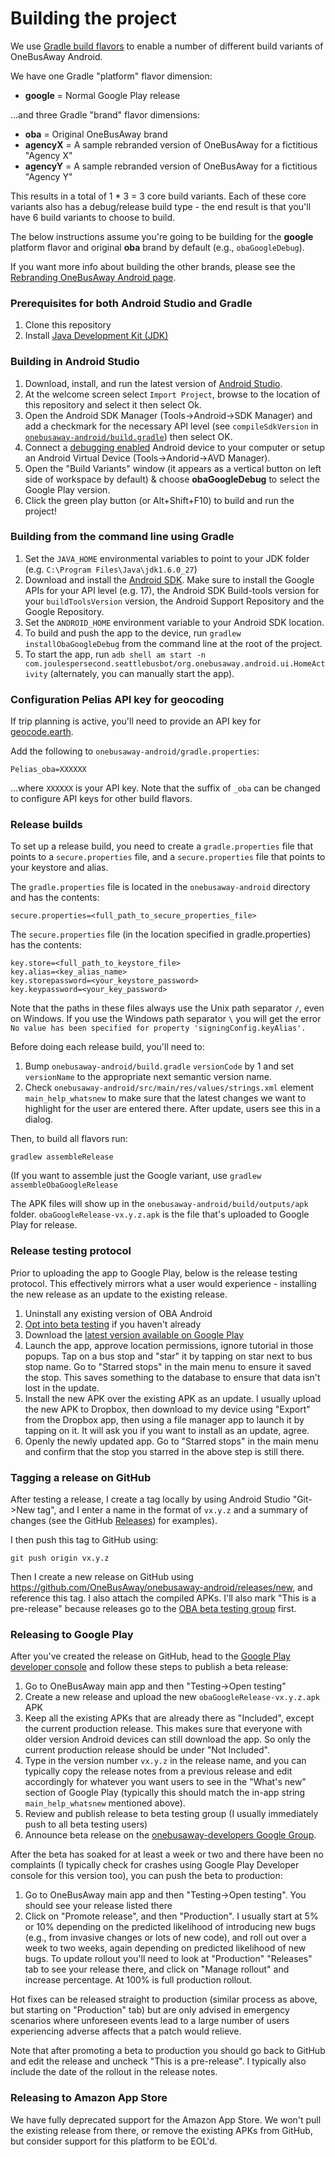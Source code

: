 # Building the project

We use [Gradle build flavors](http://developer.android.com/tools/building/configuring-gradle.html#workBuildVariants) to enable a number of different build variants of OneBusAway Android.

We have one Gradle "platform" flavor dimension:

* **google** = Normal Google Play release

...and three Gradle "brand" flavor dimensions:

* **oba** = Original OneBusAway brand
* **agencyX** = A sample rebranded version of OneBusAway for a fictitious "Agency X"
* **agencyY** = A sample rebranded version of OneBusAway for a fictitious "Agency Y"

This results in a total of 1 * 3 = 3 core build variants.  Each of these core variants also has a debug/release build type - the end result is that you'll have 6 build variants to choose to build.

The below instructions assume you're going to be building for the **google** platform flavor and original **oba** brand by default (e.g., `obaGoogleDebug`).

If you want more info about building the other brands, please see the [Rebranding OneBusAway Android page](https://github.com/OneBusAway/onebusaway-android/blob/master/REBRANDING.md).

### Prerequisites for both Android Studio and Gradle

1. Clone this repository
1. Install [Java Development Kit (JDK)](http://www.oracle.com/technetwork/java/javase/downloads/index.html)

### Building in Android Studio

1. Download, install, and run the latest version of [Android Studio](http://developer.android.com/sdk/installing/studio.html).
1. At the welcome screen select `Import Project`, browse to the location of this repository and select it then select Ok.
1. Open the Android SDK Manager (Tools->Android->SDK Manager) and add a checkmark for the necessary API level (see `compileSdkVersion` in [`onebusaway-android/build.gradle`](onebusaway-android/build.gradle)) then select OK.
1. Connect a [debugging enabled](https://developer.android.com/tools/device.html) Android device to your computer or setup an Android Virtual Device (Tools->Andorid->AVD Manager).
1. Open the "Build Variants" window (it appears as a vertical button on left side of workspace by default) & choose **obaGoogleDebug** to select the Google Play version.
1. Click the green play button (or Alt+Shift+F10) to build and run the project!

### Building from the command line using Gradle

1. Set the `JAVA_HOME` environmental variables to point to your JDK folder (e.g. `C:\Program Files\Java\jdk1.6.0_27`)
1. Download and install the [Android SDK](http://developer.android.com/sdk/index.html). Make sure to install the Google APIs for your API level (e.g. 17), the Android SDK Build-tools version for your `buildToolsVersion` version, the Android Support Repository and the Google Repository.
1. Set the `ANDROID_HOME` environment variable to your Android SDK location.
1. To build and push the app to the device, run `gradlew installObaGoogleDebug` from the command line at the root of the project.
1. To start the app, run `adb shell am start -n com.joulespersecond.seattlebusbot/org.onebusaway.android.ui.HomeActivity` (alternately, you can manually start the app).

### Configuration Pelias API key for geocoding

If trip planning is active, you'll need to provide an API key for [geocode.earth](https://geocode.earth/).

Add the following to `onebusaway-android/gradle.properties`:

`Pelias_oba=XXXXXX`

...where `XXXXXX` is your API key. Note that the suffix of `_oba` can be changed to configure API keys for other build flavors.

### Release builds

To set up a release build, you need to create a `gradle.properties` file that points to a `secure.properties` file, and a `secure.properties` file that points to your keystore and alias.

The `gradle.properties` file is located in the `onebusaway-android` directory and has the contents:
```
secure.properties=<full_path_to_secure_properties_file>
```

The `secure.properties` file (in the location specified in gradle.properties) has the contents:
```
key.store=<full_path_to_keystore_file>
key.alias=<key_alias_name>
key.storepassword=<your_keystore_password>
key.keypassword=<your_key_password>
```

Note that the paths in these files always use the Unix path separator `/`, even on Windows. If you use the Windows path separator `\` you will get the error `No value has been specified for property 'signingConfig.keyAlias'.`

Before doing each release build, you'll need to:
1. Bump `onebusaway-android/build.gradle` `versionCode` by 1 and set `versionName` to the appropriate next semantic version name. 
2. Check `onebusaway-android/src/main/res/values/strings.xml` element `main_help_whatsnew` to make sure that the latest changes we want to highlight for the user are entered there. After update, users see this in a dialog.

Then, to build all flavors run:

`gradlew assembleRelease`

(If you want to assemble just the Google variant, use `gradlew assembleObaGoogleRelease`

The APK files will show up in the `onebusaway-android/build/outputs/apk` folder. `obaGoogleRelease-vx.y.z.apk` is the file that's uploaded to Google Play for release.

### Release testing protocol

Prior to uploading the app to Google Play, below is the release testing protocol. This effectively mirrors what a user would experience - installing the new release as an update to the existing release.

1. Uninstall any existing version of OBA Android
2. [Opt into beta testing](BETA_TESTING.md) if you haven't already
3. Download the [latest version available on Google Play](https://play.google.com/store/apps/details?id=com.joulespersecond.seattlebusbot)
4. Launch the app, approve location permissions, ignore tutorial in those popups. Tap on a bus stop and "star" it by tapping on star next to bus stop name. Go to "Starred stops" in the main menu to ensure it saved the stop. This saves something to the database to ensure that data isn't lost in the update.
5. Install the new APK over the existing APK as an update. I usually upload the new APK to Dropbox, then download to my device using "Export" from the Dropbox app, then using a file manager app to launch it by tapping on it. It will ask you if you want to install as an update, agree.
6. Openly the newly updated app. Go to "Starred stops" in the main menu and confirm that the stop you starred in the above step is still there.

### Tagging a release on GitHub

After testing a release, I create a tag locally by using Android Studio "Git->New tag", and I enter a name in the format of `vx.y.z` and a summary of changes (see the GitHub [Releases](https://github.com/OneBusAway/onebusaway-android/releases)) for examples).

I then push this tag to GitHub using:

```
git push origin vx.y.z
```

Then I create a new release on GitHub using https://github.com/OneBusAway/onebusaway-android/releases/new, and reference this tag. I also attach the compiled APKs. I'll also mark "This is a pre-release" because releases go to the [OBA beta testing group](BETA_TESTING.md) first.

### Releasing to Google Play

After you've created the release on GitHub, head to the [Google Play developer console](https://developer.android.com/distribute/console) and follow these steps to publish a beta release:
1. Go to OneBusAway main app and then "Testing->Open testing"
2. Create a new release and upload the new `obaGoogleRelease-vx.y.z.apk` APK
3. Keep all the existing APKs that are already there as "Included", except the current production release. This makes sure that everyone with older version Android devices can still download the app. So only the current production release should be under "Not Included".
4. Type in the version number `vx.y.z` in the release name, and you can typically copy the release notes from a previous release and edit accordingly for whatever you want users to see in the "What's new" section of Google Play (typically this should match the in-app string `main_help_whatsnew` mentioned above).
5. Review and publish release to beta testing group (I usually immediately push to all beta testing users)
6. Announce beta release on the [onebusaway-developers Google Group](https://groups.google.com/g/onebusaway-developers).

After the beta has soaked for at least a week or two and there have been no complaints (I typically check for crashes using Google Play Developer console for this version too), you can push the beta to production:
1. Go to OneBusAway main app and then "Testing->Open testing". You should see your release listed there
2. Click on "Promote release", and then "Production". I usually start at 5% or 10% depending on the predicted likelihood of introducing new bugs (e.g., from invasive changes or lots of new code), and roll out over a week to two weeks, again depending on predicted likelihood of new bugs. To update rollout you'll need to look at "Production" "Releases" tab to see your release there, and click on "Manage rollout" and increase percentage. At 100% is full production rollout.

Hot fixes can be released straight to production (similar process as above, but starting on "Production" tab) but are only advised in emergency scenarios where unforeseen events lead to a large number of users experiencing adverse affects that a patch would relieve.

Note that after promoting a beta to production you should go back to GitHub and edit the release and uncheck "This is a pre-release". I typically also include the date of the rollout in the release notes.

### Releasing to Amazon App Store

We have fully deprecated support for the Amazon App Store. We won't pull the existing release from there, or remove the existing APKs from GitHub, but consider support for this platform to be EOL'd.

